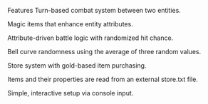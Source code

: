 
Features
Turn-based combat system between two entities.

Magic items that enhance entity attributes.

Attribute-driven battle logic with randomized hit chance.

Bell curve randomness using the average of three random values.

Store system with gold-based item purchasing.

Items and their properties are read from an external store.txt file.

Simple, interactive setup via console input.
